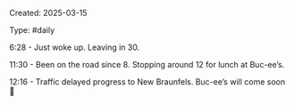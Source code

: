 Created: 2025-03-15

Type: #daily

6:28 - Just woke up. Leaving in 30. 

11:30 - Been on the road since 8. Stopping around 12 for lunch at Buc-ee’s.

12:16 - Traffic delayed progress to New Braunfels. Buc-ee’s will come soon 🥲